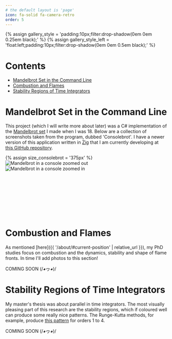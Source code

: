 ```yaml
---
# the default layout is 'page'
icon: fa-solid fa-camera-retro
order: 5
---
```



{% assign gallery_style = 'padding:10px;filter:drop-shadow(0em 0em 0.25em black);' %}
{% assign gallery_style_left = 'float:left;padding:10px;filter:drop-shadow(0em 0em 0.5em black);' %}

# Contents

<!-- [Link text]({{ 'relative-url' | relative_url }}) -->
<!-- [Link text](#heading-name-snail-case) -->

- [Mandelbrot Set in the Command Line](#mandelbrot-set-in-the-command-line)
- [Combustion and Flames](#combustion-and-flames)
- [Stability Regions of Time Integrators](#stability-regions-of-time-integrators)



# Mandelbrot Set in the Command Line

This project (which I will write more about later) was a C# implementation of the [Mandelbrot set](https://en.wikipedia.org/wiki/Mandelbrot_set) I made when I was 18. Below are a collection of screenshots taken from the program, dubbed 'Consolebrot'. I have a newer version of this application written in [Zig](https://ziglang.org/) that I am currently developing at [this GitHub repository](https://github.com/bencookman/consolebrot-zig).

<div>
  {% assign size_consolebrot = '375px' %}
  <img src="assets/ben-assets/gallery-imgs/consolebrot-1.png" alt="Mandelbrot in a console zoomed out" style="width:{{ size_consolebrot }};{{ gallery_style_left }}">
  <img src="assets/ben-assets/gallery-imgs/consolebrot-2.png" alt="Mandelbrot in a console zoomed in" style="width:{{ size_consolebrot }};{{ gallery_style }}">
  <br>
  <img src="assets/ben-assets/gallery-imgs/consolebrot-3.png" alt="" style="width:{{ size_consolebrot }};{{ gallery_style_left }}">
  <img src="assets/ben-assets/gallery-imgs/consolebrot-4.png" alt="" style="width:{{ size_consolebrot }};{{ gallery_style }}">
  <br>
  <img src="assets/ben-assets/gallery-imgs/consolebrot-5.png" alt="" style="width:{{ size_consolebrot }};{{ gallery_style_left }}">
  <img src="assets/ben-assets/gallery-imgs/consolebrot-6.png" alt="" style="width:{{ size_consolebrot }};{{ gallery_style }}">
  <br>
  <img src="assets/ben-assets/gallery-imgs/consolebrot-7.png" alt="" style="width:{{ size_consolebrot }};{{ gallery_style_left }}">
  <img src="assets/ben-assets/gallery-imgs/consolebrot-8.png" alt="" style="width:{{ size_consolebrot }};{{ gallery_style }}">
  <br>
  <img src="assets/ben-assets/gallery-imgs/consolebrot-9.png" alt="" style="width:{{ size_consolebrot }};{{ gallery_style_left }}">
  <img src="assets/ben-assets/gallery-imgs/consolebrot-10.png" alt="" style="width:{{ size_consolebrot }};{{ gallery_style }}">
  <br>
  <img src="assets/ben-assets/gallery-imgs/consolebrot-11.png" alt="" style="width:{{ size_consolebrot }};{{ gallery_style_left }}">
  <img src="assets/ben-assets/gallery-imgs/consolebrot-12.png" alt="" style="width:{{ size_consolebrot }};{{ gallery_style }}">
  <br>
  <img src="assets/ben-assets/gallery-imgs/consolebrot-13.png" alt="" style="width:{{ size_consolebrot }};{{ gallery_style_left }}">
  <img src="assets/ben-assets/gallery-imgs/consolebrot-14.png" alt="" style="width:{{ size_consolebrot }};{{ gallery_style }}">
  <br>
  <img src="assets/ben-assets/gallery-imgs/consolebrot-15.png" alt="" style="width:{{ size_consolebrot }};{{ gallery_style_left }}">
  <img src="assets/ben-assets/gallery-imgs/consolebrot-16.png" alt="" style="width:{{ size_consolebrot }};{{ gallery_style }}">
  <br>
</div>
<br>


# Combustion and Flames
As mentioned [here]({{ '/about/#current-position' | relative_url }}), my PhD studies focus on combustion and the dynamics, stability and shape of flame fronts. In time I'll add photos to this section!

COMING SOON (/◕ヮ◕)/


# Stability Regions of Time Integrators
My master's thesis was about parallel in time integrators. The most visually pleasing part of this research are the stability regions, which if coloured well can produce some really nice patterns. The Runge-Kutta methods, for example, produce [this pattern](https://www.chebfun.org/examples/ode-linear/img/Regions_02.png) for orders 1 to 4.

COMING SOON (/◕ヮ◕)/
